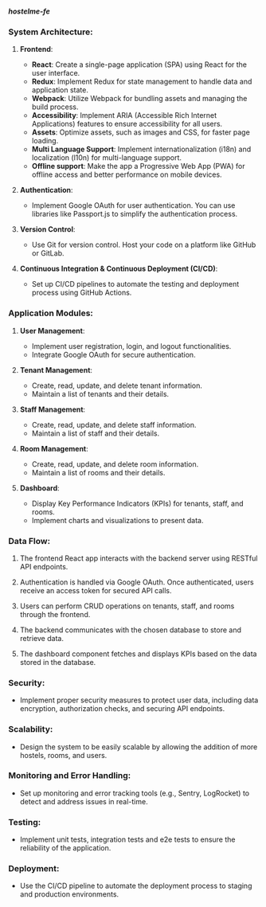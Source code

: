 ##### hostelme-fe

### System Architecture:

1. **Frontend**:
   - **React**: Create a single-page application (SPA) using React for the user interface.
   - **Redux**: Implement Redux for state management to handle data and application state.
   - **Webpack**: Utilize Webpack for bundling assets and managing the build process.
   - **Accessibility**: Implement ARIA (Accessible Rich Internet Applications) features to ensure accessibility for all users.
   - **Assets**: Optimize assets, such as images and CSS, for faster page loading.
   - **Multi Language Support**: Implement internationalization (i18n) and localization (l10n) for multi-language support.
   - **Offline support**: Make the app a Progressive Web App (PWA) for offline access and better performance on mobile devices.

2. **Authentication**:
   - Implement Google OAuth for user authentication. You can use libraries like Passport.js to simplify the authentication process.

3. **Version Control**:
   - Use Git for version control. Host your code on a platform like GitHub or GitLab.

4. **Continuous Integration & Continuous Deployment (CI/CD)**:
   - Set up CI/CD pipelines to automate the testing and deployment process using GitHub Actions.

### Application Modules:

1. **User Management**:
   - Implement user registration, login, and logout functionalities.
   - Integrate Google OAuth for secure authentication.

2. **Tenant Management**:
   - Create, read, update, and delete tenant information.
   - Maintain a list of tenants and their details.

3. **Staff Management**:
   - Create, read, update, and delete staff information.
   - Maintain a list of staff and their details.

4. **Room Management**:
   - Create, read, update, and delete room information.
   - Maintain a list of rooms and their details.

5. **Dashboard**:
   - Display Key Performance Indicators (KPIs) for tenants, staff, and rooms.
   - Implement charts and visualizations to present data.

### Data Flow:

1. The frontend React app interacts with the backend server using RESTful API endpoints.

2. Authentication is handled via Google OAuth. Once authenticated, users receive an access token for secured API calls.

3. Users can perform CRUD operations on tenants, staff, and rooms through the frontend.

4. The backend communicates with the chosen database to store and retrieve data.

5. The dashboard component fetches and displays KPIs based on the data stored in the database.

### Security:

- Implement proper security measures to protect user data, including data encryption, authorization checks, and securing API endpoints.

### Scalability:

- Design the system to be easily scalable by allowing the addition of more hostels, rooms, and users.

### Monitoring and Error Handling:

- Set up monitoring and error tracking tools (e.g., Sentry, LogRocket) to detect and address issues in real-time.

### Testing:

- Implement unit tests, integration tests and e2e tests to ensure the reliability of the application.

### Deployment:

- Use the CI/CD pipeline to automate the deployment process to staging and production environments.
